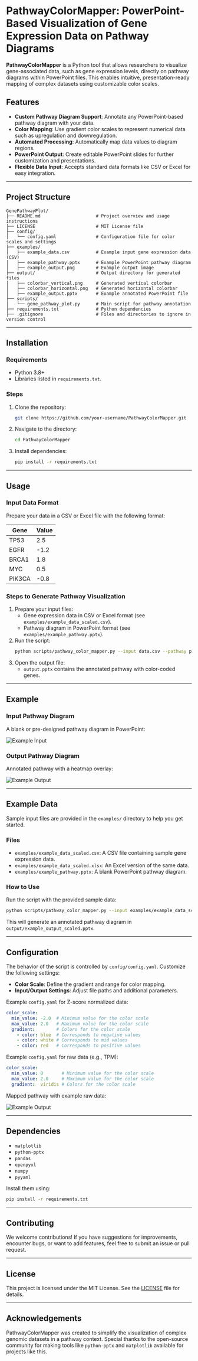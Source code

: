# PathwayColorMapper: PowerPoint-Based Visualization of Gene Expression Data on Pathway Diagrams

**PathwayColorMapper** is a Python tool that allows researchers to visualize gene-associated data, such as gene expression levels, directly on pathway diagrams within PowerPoint files. This enables intuitive, presentation-ready mapping of complex datasets using customizable color scales.

## Features
- **Custom Pathway Diagram Support**: Annotate any PowerPoint-based pathway diagram with your data.
- **Color Mapping**: Use gradient color scales to represent numerical data such as upregulation and downregulation.
- **Automated Processing**: Automatically map data values to diagram regions.
- **PowerPoint Output**: Create editable PowerPoint slides for further customization and presentations.
- **Flexible Data Input**: Accepts standard data formats like CSV or Excel for easy integration.

---

## Project Structure

```
GenePathwayPlot/
├── README.md                     # Project overview and usage instructions
├── LICENSE                       # MIT License file
├── config/
│   └── config.yaml               # Configuration file for color scales and settings
├── examples/
│   ├── example_data.csv          # Example input gene expression data (CSV)
│   ├── example_pathway.pptx      # Example PowerPoint pathway diagram
│   ├── example_output.png        # Example output image
├── output/                       # Output directory for generated files
│   ├── colorbar_vertical.png     # Generated vertical colorbar
│   ├── colorbar_horizontal.png   # Generated horizontal colorbar
│   ├── example_output.pptx       # Example annotated PowerPoint file
├── scripts/
│   └── gene_pathway_plot.py      # Main script for pathway annotation
├── requirements.txt              # Python dependencies
├── .gitignore                    # Files and directories to ignore in version control
```

---

## Installation

### Requirements
- Python 3.8+
- Libraries listed in `requirements.txt`.

### Steps
1. Clone the repository:
   ```bash
   git clone https://github.com/your-username/PathwayColorMapper.git
   ```
2. Navigate to the directory:
   ```bash
   cd PathwayColorMapper
   ```
3. Install dependencies:
   ```bash
   pip install -r requirements.txt
   ```

---

## Usage

### Input Data Format
Prepare your data in a CSV or Excel file with the following format:

| Gene | Value  |
|------|--------|
| TP53 | 2.5    |
| EGFR | -1.2   |
| BRCA1 | 1.8    |
| MYC  | 0.5    |
| PIK3CA | -0.8  |


### Steps to Generate Pathway Visualization
1. Prepare your input files:
   - Gene expression data in CSV or Excel format (see `examples/example_data_scaled.csv`).
   - Pathway diagram in PowerPoint format (see `examples/example_pathway.pptx`).
2. Run the script:
   ```bash
   python scripts/pathway_color_mapper.py --input data.csv --pathway pathway.pptx --output output.pptx
   ```
3. Open the output file:
   - `output.pptx` contains the annotated pathway with color-coded genes.

---

## Example

### Input Pathway Diagram
A blank or pre-designed pathway diagram in PowerPoint:

![Example Input](examples/example_input.png)

### Output Pathway Diagram
Annotated pathway with a heatmap overlay:

![Example Output](examples/example_output_scaled.png)

---

## Example Data
Sample input files are provided in the `examples/` directory to help you get started.

### Files
- `examples/example_data_scaled.csv`: A CSV file containing sample gene expression data.
- `examples/example_data_scaled.xlsx`: An Excel version of the same data.
- `examples/example_pathway.pptx`: A blank PowerPoint pathway diagram.

### How to Use
Run the script with the provided sample data:
```bash
python scripts/pathway_color_mapper.py --input examples/example_data_scaled.csv --pathway examples/example_pathway.pptx --output output/example_output_scaled.pptx
```
This will generate an annotated pathway diagram in `output/example_output_scaled.pptx`.

---

## Configuration

The behavior of the script is controlled by `config/config.yaml`. Customize the following settings:

- **Color Scale**: Define the gradient and range for color mapping.
- **Input/Output Settings**: Adjust file paths and additional parameters.

Example `config.yaml` for Z-score normalized data:
```yaml
color_scale:
  min_value: -2.0  # Minimum value for the color scale
  max_value: 2.0   # Maximum value for the color scale
  gradient:        # Colors for the color scale
    - color: blue  # Corresponds to negative values
    - color: white # Corresponds to mid values
    - color: red   # Corresponds to positive values
```

Example `config.yaml` for raw data (e.g., TPM):
```yaml
color_scale:
  min_value: 0       # Minimum value for the color scale
  max_value: 2.0     # Maximum value for the color scale
  gradient:  viridis # Colors for the color scale
```

Mapped pathway with example raw data:

![Example Output](examples/example_output.png)

---

## Dependencies
- `matplotlib`
- `python-pptx`
- `pandas`
- `openpyxl`
- `numpy`
- `pyyaml`

Install them using:
```bash
pip install -r requirements.txt
```

---

## Contributing
We welcome contributions! If you have suggestions for improvements, encounter bugs, or want to add features, feel free to submit an issue or pull request.

---

## License
This project is licensed under the MIT License. See the [LICENSE](LICENSE) file for details.

---

## Acknowledgements
PathwayColorMapper was created to simplify the visualization of complex genomic datasets in a pathway context. Special thanks to the open-source community for making tools like `python-pptx` and `matplotlib` available for projects like this.
